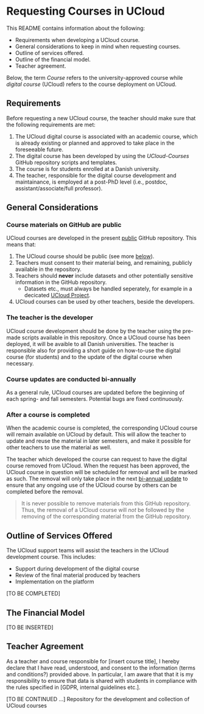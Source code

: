 # Requesting Courses in UCloud 

This README contains information about the following:

- Requirements when developing a UCloud course.
- General considerations to keep in mind when requesting courses.
- Outline of services offered.
- Outline of the financial model.
- Teacher agreement.

Below, the term *Course* refers to the university-approved course while *digital course* (UCloud) refers to the course deployment on UCloud.

## Requirements 

Before requesting a new UCloud course, the teacher should make sure that the following requirements are met: 

1. The UCloud digital course is associated with an academic course, which is already existing or planned and approved to take place in the foreseeable future.  
2. The digital course has been developed by using the *UCloud-Courses* GitHub repository scripts and templates.
3. The course is for students enrolled at a Danish university.
4. The teacher, responsible for the digital course development and maintainance, is employed at a post-PhD level (i.e., postdoc, assistant/associate/full professor).

## General Considerations

### Course materials on GitHub are public

UCloud courses are developed in the present [public](https://docs.github.com/en/repositories/creating-and-managing-repositories/about-repositories#about-repository-visibility) GitHub repository. This means that:

1. The UCloud course should be public (see more [below](./ucloud-courses-requirements.md#general-considerations)).
2. Teachers must consent to their material being, and remaining, publicly available in the repository.  
3. Teachers should **never** include datasets and other potentially sensitive information in the GitHub repository. 
    - Datasets etc., must always be handled seperately, for example in a decicated [UCloud Project](https://docs.cloud.sdu.dk/guide/project-intro.html).
4. UCloud courses can be used by other teachers, beside the developers.

### The teacher is the developer 

UCloud course development should be done by the teacher using the pre-made scripts available in this repository. Once a UCloud course has been deployed, it will be avaible to all Danish universities. 
The teacher is responsible also for providing a short guide on how-to-use the digital course (for students) and to the update of the digital course when necessary. 

### Course updates are conducted bi-annually 

As a general rule, UCloud courses are updated before the beginning of each spring- and fall semesters. Potential bugs are fixed continuously. 

### After a course is completed 

When the academic course is completed, the corresponding UCloud course will remain available on UCloud by default. This will allow the teacher to update and reuse the material in later semesters, and make it possible for other teachers to use the material as well. 

The teacher which developed the course can request to have the digital course removed from UCloud.
When the request has been approved, the UCloud course in question will be scheduled for removal and will be marked as such. The removal will only take place in the next [bi-annual update](ucloud-courses-requirements.md#course-updates-are-conducted-bi-annually) to ensure that any ongoing use of the UCloud course by others can be completed before the removal.

> It is never possible to remove materials from this GitHub repository. Thus, the removal of a UCloud course will *not* be followed by the removing of the corresponding material from the GitHub repository. 

## Outline of Services Offered 

The UCloud support teams will assist the teachers in the UCloud development course. This includes:

- Support during development of the digital course
- Review of the final material produced by teachers
- Implementation on the platform 

[TO BE COMPLETED]

## The Financial Model

[TO BE INSERTED]

## Teacher Agreement 

As a teacher and course responsible for [insert course title], I hereby declare that I have read, understood, and consent to the information (terms and conditions?) provided above. In particular, I am aware that that it is my responsibility to ensure that data is shared with students in compliance with the rules specified in [GDPR, internal guidelines etc.]. 

[TO BE CONTINUED ...]
Repository for the development and collection of UCloud courses
